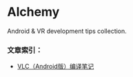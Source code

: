 # Alchemy
Android &amp; VR development tips collection.

### 文章索引：
+ [VLC（Android版）编译笔记](https://github.com/sherlocktowne/Alchemy/blob/master/docs/VLC%EF%BC%88Android%E7%89%88%EF%BC%89%E7%BC%96%E8%AF%91%E7%AC%94%E8%AE%B0.md)
